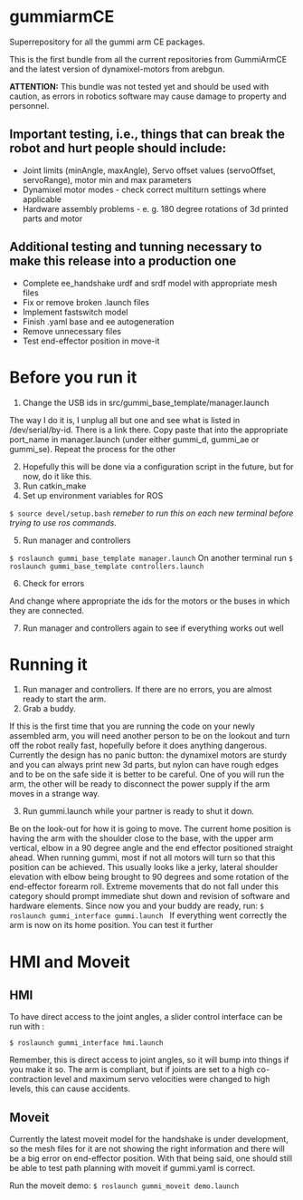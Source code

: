 # gummiarmCE
Superrepository for all the gummi arm CE packages.

This is the first bundle from all the current repositories from GummiArmCE and the latest version of dynamixel-motors from arebgun. 

**ATTENTION:** This bundle was not tested yet and should be used with caution, as errors in robotics software may cause damage to property and personnel. 

## Important testing, i.e., things that can break the robot and hurt people should include: ##
- Joint limits (minAngle, maxAngle), Servo offset values (servoOffset, servoRange), motor min and max parameters
- Dynamixel motor modes - check correct multiturn settings where applicable 
- Hardware assembly problems - e. g. 180 degree rotations of 3d printed parts and motor 

## Additional testing and tunning necessary to make this release into a production one ##
- Complete ee_handshake urdf and srdf model with appropriate mesh files
- Fix or remove broken .launch files
- Implement fastswitch model
- Finish .yaml base and ee autogeneration
- Remove unnecessary files
- Test end-effector position in move-it

# Before you run it

1. Change the USB ids in src/gummi_base_template/manager.launch

 The way I do it is, I unplug all but one and see what is listed in /dev/serial/by-id. There is a link there. Copy paste that into the appropriate port_name in manager.launch (under either gummi_d, gummi_ae or gummi_se). Repeat the process for the other 

2. Hopefully this will be done via a configuration script in the future, but for now, do it like this.  
3. Run catkin_make
4. Set up environment variables for ROS
 
 `$ source devel/setup.bash` _remeber to run this on each new terminal before trying to use ros commands._

5. Run manager and controllers
 
 `$ roslaunch gummi_base_template manager.launch`
 On another terminal run
 `$ roslaunch gummi_base_template controllers.launch`
 
6. Check for errors

 And change where appropriate the ids for the motors or the buses in which they are connected.

7. Run manager and controllers again to see if everything works out well

# Running it

1. Run manager and controllers. If there are no errors, you are almost ready to start the arm.
2. Grab a buddy.

  If this is the first time that you are running the code on your newly assembled arm, you will need another person to be on the lookout and turn off the robot really fast, hopefully before it does anything dangerous. Currently the design has no panic button: the dynamixel motors are sturdy and you can always print new 3d parts, but nylon can have rough edges and to be on the safe side it is better to be careful. 
  One of you will run the arm, the other will be ready to disconnect the power supply if the arm moves in a strange way. 
  
3. Run gummi.launch while your partner is ready to shut it down.

 Be on the look-out for how it is going to move. The current home position is having the arm with the shoulder close to the base, with the upper arm vertical, elbow in a 90 degree angle and the end effector positioned straight ahead. When running gummi, most if not all motors will turn so that this position can be achieved. This usually looks like a jerky, lateral shoulder elevation with elbow being brought to 90 degrees and some rotation of the end-effector forearm roll. 
 Extreme movements that do not fall under this category should prompt immediate shut down and revision of software and hardware elements. 
 Since now you and your buddy are ready, run:
 `$ roslaunch gummi_interface gummi.launch `
 If everything went correctly the arm is now on its home position. You can test it further
 
# HMI and Moveit

## HMI
To have direct access to the joint angles, a slider control interface can be run with :

`$ roslaunch gummi_interface hmi.launch`

Remember, this is direct access to joint angles, so it will bump into things if you make it so. The arm is compliant, but if joints are set to a high co-contraction level and maximum servo velocities were changed to high levels, this can cause accidents. 

## Moveit

Currently the latest moveit model for the handshake is under development, so the mesh files for it are not showing the right information and there will be a big error on end-effector position. With that being said, one should still be able to test path planning with moveit if gummi.yaml is correct. 

Run the moveit demo:
`$ roslaunch gummi_moveit demo.launch`
